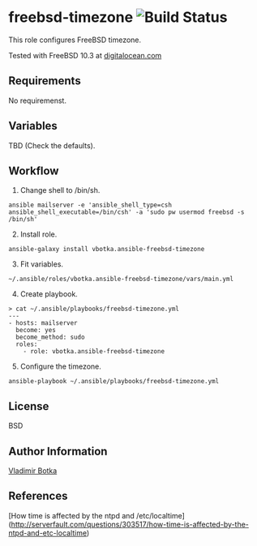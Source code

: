 freebsd-timezone ![Build Status](https://travis-ci.org/vbotka/ansible-freebsd-timezone.svg?branch=master)
================

This role configures FreeBSD timezone.

Tested with FreeBSD 10.3 at [digitalocean.com](https://cloud.digitalocean.com)


Requirements
------------

No requiremenst.


Variables
---------

TBD (Check the defaults).


Workflow
--------

1) Change shell to /bin/sh.

```
ansible mailserver -e 'ansible_shell_type=csh ansible_shell_executable=/bin/csh' -a 'sudo pw usermod freebsd -s /bin/sh'
```

2) Install role.

```
ansible-galaxy install vbotka.ansible-freebsd-timezone
```

3) Fit variables.

```
~/.ansible/roles/vbotka.ansible-freebsd-timezone/vars/main.yml
```

4) Create playbook.

```
> cat ~/.ansible/playbooks/freebsd-timezone.yml
---
- hosts: mailserver
  become: yes
  become_method: sudo
  roles:
    - role: vbotka.ansible-freebsd-timezone
```

5) Configure the timezone.

```
ansible-playbook ~/.ansible/playbooks/freebsd-timezone.yml
```

License
-------

BSD


Author Information
------------------

[Vladimir Botka](https://botka.link)


References
----------

[How time is affected by the ntpd and /etc/localtime]
(http://serverfault.com/questions/303517/how-time-is-affected-by-the-ntpd-and-etc-localtime)
